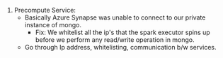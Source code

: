 1) Precompute Service:
	- Basically Azure Synapse was unable to connect to our private instance of mongo.
		- Fix: We whitelist all the ip's that the spark executor spins up before we perform any read/write operation in mongo.
	- Go through Ip address, whitelisting, communication b/w services.